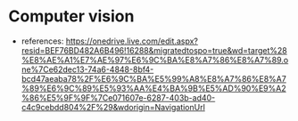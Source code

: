 # Computer vision

- references: https://onedrive.live.com/edit.aspx?resid=BEF76BD482A6B496!16288&migratedtospo=true&wd=target%28%E8%AE%A1%E7%AE%97%E6%9C%BA%E8%A7%86%E8%A7%89.one%7Ce62dec13-74a6-4848-8bf4-bcd47aeaba78%2F%E6%9C%BA%E5%99%A8%E8%A7%86%E8%A7%89%E6%9C%89%E5%93%AA%E4%BA%9B%E5%AD%90%E9%A2%86%E5%9F%9F%7Ce071607e-6287-403b-ad40-c4c9cebdd804%2F%29&wdorigin=NavigationUrl